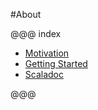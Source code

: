 #About 

@@@ index

* [Motivation](motivation.md)
* [Getting Started](gettingStarted.md)
* [Scaladoc](api.md)

@@@
